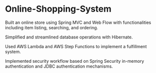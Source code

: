# Online-Shopping-System
Built an online store using Spring MVC and Web Flow with functionalities including item listing, searching, and ordering. 

Simplified and streamlined database operations with Hibernate. 

Used AWS Lambda and AWS Step Functions to implement a fulfillment system.

Implemented security workflow based on Spring Security in-memory authentication and JDBC authentication mechanisms.
